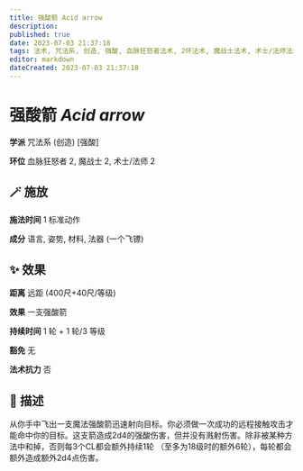 ```yaml
---
title: 强酸箭 Acid arrow
description: 
published: true
date: 2023-07-03 21:37:18
tags: 法术, 咒法系, 创造, 强酸, 血脉狂怒者法术, 2环法术, 魔战士法术, 术士/法师法术
editor: markdown
dateCreated: 2023-07-03 21:37:18
---
```


# **强酸箭** *Acid arrow*

**学派** 咒法系 (创造) \[强酸\] 

**环位** 血脉狂怒者 2, 魔战士 2, 术士/法师 2

## 🪄 施放

**施法时间** 1 标准动作

**成分** 语言, 姿势, 材料, 法器 (一个飞镖)

## ✨ 效果  

**距离** 远距 (400尺+40尺/等级) 

**效果** 一支强酸箭 

**持续时间** 1 轮 + 1 轮/3 等级 

**豁免** 无

**法术抗力** 否

## 📖 描述

从你手中飞出一支魔法强酸箭迅速射向目标。你必须做一次成功的远程接触攻击才能命中你的目标。这支箭造成2d4的强酸伤害，但并没有溅射伤害。除非被某种方法中和掉，否则每3个CL都会额外持续1轮 （至多为18级时的额外6轮），每轮都会额外造成额外2d4点伤害。
    